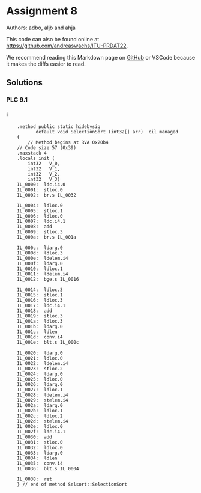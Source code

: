 # Assignment 8

Authors: adbo, aljb and ahja

This code can also be found online at <https://github.com/andreaswachs/ITU-PRDAT22>.

We recommend reading this Markdown page on [GitHub](https://github.com/andreaswachs/ITU-PRDAT22/blob/main/assignment8/README.md) or VSCode because it makes the diffs easier to read.

## Solutions

### PLC 9.1

#### i

```cli
    .method public static hidebysig 
           default void SelectionSort (int32[] arr)  cil managed 
    {
        // Method begins at RVA 0x20b4
	// Code size 57 (0x39)
	.maxstack 4
	.locals init (
		int32	V_0,
		int32	V_1,
		int32	V_2,
		int32	V_3)
	IL_0000:  ldc.i4.0 
	IL_0001:  stloc.0 
	IL_0002:  br.s IL_0032

	IL_0004:  ldloc.0 
	IL_0005:  stloc.1 
	IL_0006:  ldloc.0 
	IL_0007:  ldc.i4.1 
	IL_0008:  add 
	IL_0009:  stloc.3 
	IL_000a:  br.s IL_001a

	IL_000c:  ldarg.0 
	IL_000d:  ldloc.3 
	IL_000e:  ldelem.i4 
	IL_000f:  ldarg.0 
	IL_0010:  ldloc.1 
	IL_0011:  ldelem.i4 
	IL_0012:  bge.s IL_0016

	IL_0014:  ldloc.3 
	IL_0015:  stloc.1 
	IL_0016:  ldloc.3 
	IL_0017:  ldc.i4.1 
	IL_0018:  add 
	IL_0019:  stloc.3 
	IL_001a:  ldloc.3 
	IL_001b:  ldarg.0 
	IL_001c:  ldlen 
	IL_001d:  conv.i4 
	IL_001e:  blt.s IL_000c

	IL_0020:  ldarg.0 
	IL_0021:  ldloc.0 
	IL_0022:  ldelem.i4 
	IL_0023:  stloc.2 
	IL_0024:  ldarg.0 
	IL_0025:  ldloc.0 
	IL_0026:  ldarg.0 
	IL_0027:  ldloc.1 
	IL_0028:  ldelem.i4 
	IL_0029:  stelem.i4 
	IL_002a:  ldarg.0 
	IL_002b:  ldloc.1 
	IL_002c:  ldloc.2 
	IL_002d:  stelem.i4 
	IL_002e:  ldloc.0 
	IL_002f:  ldc.i4.1 
	IL_0030:  add 
	IL_0031:  stloc.0 
	IL_0032:  ldloc.0 
	IL_0033:  ldarg.0 
	IL_0034:  ldlen 
	IL_0035:  conv.i4 
	IL_0036:  blt.s IL_0004

	IL_0038:  ret 
    } // end of method Selsort::SelectionSort
```

